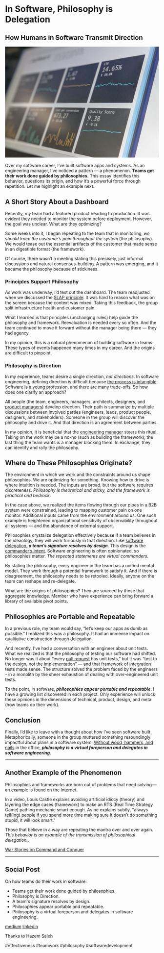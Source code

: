 # In Software, Philosophy is Delegation
## How Humans in Software Transmit Direction

![Photo: Stephen Dawson/Unsplash](images/24-01.jpeg)

Over my software career, I’ve built software apps and systems. As an engineering manager, I’ve noticed a pattern — a phenomenon. **Teams get their work done guided by philosophies.** This essay identifies this behavior, questions its origin, and how it’s a powerful force through repetition. Let me highlight an example next.

## A Short Story About a Dashboard

Recently, my team had a featured product heading to production. It was evident they needed to monitor the system before deployment. However, the goal was unclear. What are they optimizing?

Some weeks into it, I began repeating to the team that in monitoring, *we should trace the customer’s pain throughout the system* (the philosophy). We would tease out the essential artifacts of the customer that made sense in an digestible format (the framework).

Of course, there wasn’t a meeting stating this precisely, just informal discussions and natural consensus-building. A pattern was emerging, and it became the philosophy because of stickiness.

### Principles Support Philosophy

As work was underway, I’d test out the dashboard. The team readjusted when we discussed the [SLAP principle](http://principles-wiki.net/principles:single_level_of_abstraction). It was hard to reason what was on the screen because the context was mixed. Taking this feedback, the group split infrastructure health and customer pain.

What I learned is that principles (unchanging rules) help guide the philosophy and framework. Reevaluation is needed every so often. And the team continued to move it forward without the manager being there — they had agency.

In my opinion, this is a natural phenomenon of building software in teams. These types of events happened many times in my career. And the origins are difficult to pinpoint.

### Philosophy is Direction

In my experience, teams desire a single direction, *not directions*. In software engineering, defining direction is difficult because [the process is intangible](https://medium.com/hackernoon/software-is-unlike-construction-c0284ee4b723). Software is a young profession, and there are many trade-offs. So how does one clarify an approach?

All people (the team, engineers, managers, architects, designers, and [product managers](https://dev.to/solidi/what-is-a-product-manager-anyway-3pc4)) develop direction. Their path is summarize by multiple discussions between involved parties (engineers, leads, product people, designers, and stakeholders). Someone in the group will discover the philosophy and drive it. And that direction is an agreement between parties.

In my opinion, it is beneficial that the [engineering manager](https://dev.to/solidi/what-is-an-engineering-manager-anyway-4and) steers this ritual. Taking on the work may be a no-no (such as building the framework); the last thing the team wants is a manager blocking them. In exchange, they can identify and rally the philosophy.

## Where do These Philosophies Originate?

The environment in which we work and the constraints around us shape philosophies. We are optimizing for something. Knowing how to drive is where intuition is needed. The inputs are broad, but the software requires discreteness. *Philosophy is theoretical and sticky, and the framework is practical and bedrock*.

In the case above, we realized the items flowing through our pipes in a B2B system were constrained, leading to mapping customer pain on one monitor. Additional inputs came from the environment around us. One such example is heightened organizational sensitivity of observability throughout all systems — and the abundance of external support.

Philosophies crystalize delegation effectively because if a team believes in the ideaology, they will work furiously in that direction. Like [software delegation](https://wiki.c2.com/?WhatIsDelegation), ***a team’s signature resolves by design.*** This design is the [commander’s intent](https://hbr.org/2010/11/dont-play-golf-in-a-football-g). Software engineering is often opinionated, so philosophies matter. *The repeated statements are virtual commanders*.

By stating the philosophy, every engineer in the team has a unified mental model. They work through a potential framework to satisfy it. And if there is disagreement, the philosophy needs to be retooled. Ideally, anyone on the team can reshape and re-delegate.

What are the origins of philosophies? They are sourced by those that aggregate knowledge. Member who have experience can bring forward a library of available pivot points.

## Philosophies are Portable and Repeatable

In a previous role, my team would say, “let’s keep our apps as dumb as possible.” I realized this was a philosophy. It had an immense impact on qualitative construction through delegation.

And recently, I’ve had a conversation with an engineer about unit tests. What we realized is that the philosophy of testing our software had shifted. No longer was it about “every [pull request](https://dev.to/solidi/be-a-rockstar-at-pull-requests-1e4f) has unit tests,” but it was “test to the design, not the implementation” — and that framework of integration tests made sense. The structure solved the problem faced by the engineers - in a monolith by the sheer exhaustion of dealing with over-engineered unit tests.

To the point, in software, ***philosophies appear portable and repeatable***. I have a growing list discovered in each project. Only experience will unlock these opinions in the dimensions of technical, product, design, and meta (how teams do their work).

## Conclusion

Finally, I’d like to leave with a thought about how I’ve seen software built. Metaphorically, someone in the group muttered something resoundingly impactful about plans in a software system. [Without wood, hammers, and nails](https://mitpress.mit.edu/books/software-arts) in the office, ***philosophy is a virtual foreperson and delegates in software engineering***.

---

## Another Example of the Phenomenon

Philosophies and frameworks are born out of problems that need solving — an example is found on the Internet.

In a video, Louis Castle explains avoiding artificial idiocy (theory) and layering the edge cases (framework) to make an RTS (Real Time Strategy Game) pathing mechanic smart enough. As he explains subtly, "always tell(ing) people if you spend more time making sure it doesn’t do something stupid, it will look smart."

Those that believe in a way are repeating the mantra over and over again. *This behavior is an example of the transmission of philosophical delegation.*.

[War Stories on Command and Conquer](https://www.youtube.com/watch?v=S-VAL7Epn3o&t=412s)

---

## Social Post

On how teams do their work in software:

- Teams get their work done guided by philosophies.
- Philosophy is Direction.
- A team's signature resolves by design.
- Philosophies appear portable and repeatable.
- Philosophy is a virtual foreperson and delegates in software engineering.

[medium](https://levelup.gitconnected.com/in-software-philosophy-is-delegation-c786dd3a16cf)
[linkedin](https://www.linkedin.com/pulse/software-philosophy-delegation-douglas-w-arcuri/)

Thanks to Hazem Saleh

#effectiveness #teamwork #philosophy #softwaredevelopment
